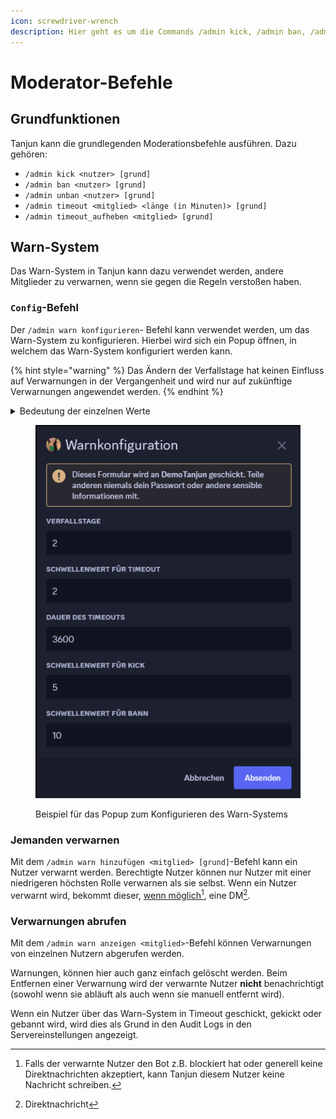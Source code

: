 ```yaml
---
icon: screwdriver-wrench
description: Hier geht es um die Commands /admin kick, /admin ban, /admin unban, /admin timeout, /admin timeout_aufheben und das Warn-System.
---
```


# Moderator-Befehle

## Grundfunktionen

Tanjun kann die grundlegenden Moderationsbefehle ausführen. Dazu gehören:

- `/admin kick <nutzer> [grund]`
- `/admin ban <nutzer> [grund]`
- `/admin unban <nutzer> [grund]`
- `/admin timeout <mitglied> <länge (in Minuten)> [grund]`
- `/admin timeout_aufheben <mitglied> [grund]`

## Warn-System <a href="#warn" id="warn"></a>

Das Warn-System in Tanjun kann dazu verwendet werden, andere Mitglieder zu verwarnen, wenn sie gegen die Regeln verstoßen haben.

### `Config`-Befehl

Der `/admin warn konfigurieren`- Befehl kann verwendet werden, um das Warn-System zu konfigurieren. Hierbei wird sich ein Popup öffnen, in welchem das Warn-System konfiguriert werden kann.

{% hint style="warning" %}
Das Ändern der Verfallstage hat keinen Einfluss auf Verwarnungen in der Vergangenheit und wird nur auf zukünftige Verwarnungen angewendet werden.
{% endhint %}

<details>

<summary>Bedeutung der einzelnen Werte</summary>

- Die **Verfallstage** bestimmen, nach wie vielen Tagen eine Warnung automatisch verfallen soll.
- Der **Schwellwert für Timeout** bestimmt, nach wie vielen Warnungen ein Nutzer automatisch in Timeout geschickt wird. Der Nutzer wird für jede weitere Verwarnung über dem Schwellwert erneut in Timeout geschickt.
- Die **Dauer des Timeouts** bestimmt, wie lange der Nutzer in Timeout geschickt werden soll.
- Der **Schwellwert für Kick** gibt an, nach wie vielen Timeouts der Nutzer gekickt werden soll. Nach einem Kick kann der Nutzer jederzeit wieder auf den Server eingeladen werden. Wenn der **Schwellwert für Timeout** ≥ dem **Schwellwert für Kick** ist, wird der Nutzer auch in Timeout geschickt, welcher auch nach erneutem Betreten des Servers weiter abläuft. Für jede weitere Verwarnung wird der Nutzer erneut gekickt.
- Der **Schwellwert für Bann** gibt an, nach wie vielen Verwarnungen ein Nutzer gebannt werden soll.

</details>

<figure><img src="../../.gitbook/assets/warn_config_modal.png" alt=""><figcaption><p>Beispiel für das Popup zum Konfigurieren des Warn-Systems</p></figcaption></figure>

### Jemanden verwarnen

Mit dem `/admin warn hinzufügen <mitglied> [grund]`-Befehl kann ein Nutzer verwarnt werden. Berechtigte Nutzer können nur Nutzer mit einer niedrigeren höchsten Rolle verwarnen als sie selbst. Wenn ein Nutzer verwarnt wird, bekommt dieser, [wenn möglich](#user-content-fn-1)[^1], eine DM[^2].

### Verwarnungen abrufen

Mit dem `/admin warn anzeigen <mitglied>`-Befehl können Verwarnungen von einzelnen Nutzern abgerufen werden.

Warnungen, können hier auch ganz einfach gelöscht werden. Beim Entfernen einer Verwarnung wird der verwarnte Nutzer **nicht** benachrichtigt (sowohl wenn sie abläuft als auch wenn sie manuell entfernt wird).

Wenn ein Nutzer über das Warn-System in Timeout geschickt, gekickt oder gebannt wird, wird dies als Grund in den Audit Logs in den Servereinstellungen angezeigt.

[^1]: Falls der verwarnte Nutzer den Bot z.B. blockiert hat oder generell keine Direktnachrichten akzeptiert, kann Tanjun diesem Nutzer keine Nachricht schreiben.

[^2]: Direktnachricht
